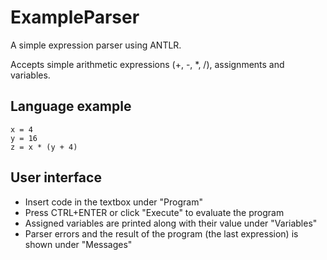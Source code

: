 ExampleParser
=============

A simple expression parser using ANTLR.

Accepts simple arithmetic expressions (+, -, *, /), assignments and variables.

Language example
----------------
    x = 4
    y = 16
    z = x * (y + 4)

User interface
--------------
 * Insert code in the textbox under "Program"
 * Press CTRL+ENTER or click "Execute" to evaluate the program
 * Assigned variables are printed along with their value under "Variables"
 * Parser errors and the result of the program (the last expression) is shown under "Messages"



